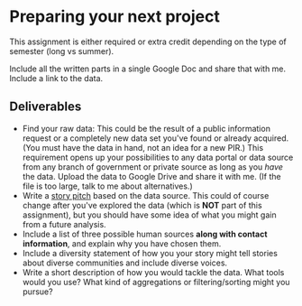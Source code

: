 # Preparing your next project

This assignment is either required or extra credit depending on the type of semester (long vs summer).

Include all the written parts in a single Google Doc and share that with me. Include a link to the data.

## Deliverables

- Find your raw data: This could be the result of a public information request or a completely new data set you've found or already acquired. (You must have the data in hand, not an idea for a new PIR.) This requirement opens up your possibilities to any data portal or data source from any branch of government or private source as long as you _have_ the data. Upload the data to Google Drive and share it with me. (If the file is too large, talk to me about alternatives.)
- Write a [story pitch](https://docs.google.com/document/d/1gd5RR5YK43N3uE0o1vBoJfnkSo5S0JJFUCJmFsa75FM/edit#heading=h.2c0kjmnhvkas) based on the data source. This could of course change after you've explored the data (which is **NOT** part of this assignment), but you should have some idea of what you might gain from a future analysis.
- Include a list of three possible human sources **along with contact information**, and explain why you have chosen them.
- Include a diversity statement of how you your story might tell stories about diverse communities and include diverse voices.
- Write a short description of how you would tackle the data. What tools would you use? What kind of aggregations or filtering/sorting might you pursue?
